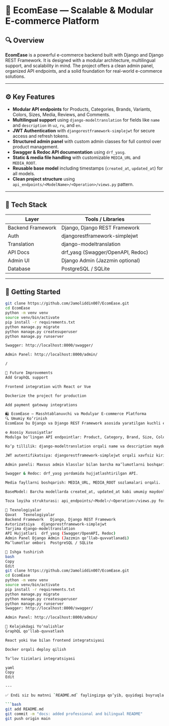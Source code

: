 # 🛒 EcomEase — Scalable & Modular E-commerce Platform

## 🔍 Overview

**EcomEase** is a powerful e-commerce backend built with Django and Django REST Framework. It is designed with a modular architecture, multilingual support, and scalability in mind. The project offers a clean admin panel, organized API endpoints, and a solid foundation for real-world e-commerce solutions.

---

## ⚙️ Key Features

- **Modular API endpoints** for Products, Categories, Brands, Variants, Colors, Sizes, Media, Reviews, and Comments.
- **Multilingual support** using `django-modeltranslation` for fields like `name` and `description` in `uz`, `ru`, and `en`.
- **JWT Authentication** with `djangorestframework-simplejwt` for secure access and refresh tokens.
- **Structured admin panel** with custom admin classes for full control over product management.
- **Swagger & Redoc API documentation** using `drf_yasg`.
- **Static & media file handling** with customizable `MEDIA_URL` and `MEDIA_ROOT`.
- **Reusable base model** including timestamps (`created_at`, `updated_at`) for all models.
- **Clean project structure** using `api_endpoints/<ModelName>/<Operation>/views.py` pattern.

---

## 🧰 Tech Stack

| Layer            | Tools / Libraries                        |
|------------------|------------------------------------------|
| Backend Framework| Django, Django REST Framework            |
| Auth             | djangorestframework-simplejwt            |
| Translation      | django-modeltranslation                  |
| API Docs         | drf_yasg (Swagger/OpenAPI, Redoc)        |
| Admin UI         | Django Admin (Jazzmin optional)          |
| Database         | PostgreSQL / SQLite                      |

---

## 🚀 Getting Started

```bash
git clone https://github.com/Jamoliddin007/EcomEase.git
cd EcomEase
python -m venv venv
source venv/bin/activate
pip install -r requirements.txt
python manage.py migrate
python manage.py createsuperuser
python manage.py runserver

Swagger: http://localhost:8000/swagger/

Admin Panel: http://localhost:8000/admin/

/

🎯 Future Improvements
Add GraphQL support

Frontend integration with React or Vue

Dockerize the project for production

Add payment gateway integrations

🛍️ EcomEase — Masshtablanuvchi va Modulyar E-commerce Platforma
🔍 Umumiy Ko‘rinish
EcomEase bu Django va Django REST Framework asosida yaratilgan kuchli e-commerce backend bo‘lib, modulyar tuzilma, ko‘p tillilik va kengayuvchanlikka yo‘naltirilgan. Loyihada toza admin panel, aniq API endpointlar va real e-commerce tizimlar uchun mustahkam poydevor mavjud.

⚙️ Asosiy Xususiyatlar
Modulga bo‘lingan API endpointlar: Product, Category, Brand, Size, Color, Media, Review, Comment.

Ko‘p tillilik: django-modeltranslation orqali name va description maydonlari uz, ru, en tillarida.

JWT autentifikatsiya: djangorestframework-simplejwt orqali xavfsiz kirish va refresh tokenlar.

Admin paneli: Maxsus admin klasslar bilan barcha ma’lumotlarni boshqarish qulay.

Swagger & Redoc: drf_yasg yordamida hujjatlashtirilgan API.

Media fayllarni boshqarish: MEDIA_URL, MEDIA_ROOT sozlamalari orqali.

BaseModel: Barcha modellarda created_at, updated_at kabi umumiy maydonlar mavjud.

Toza loyiha strukturasi: api_endpoints/<Model>/<Operation>/views.py formatida tashkil etilgan.

🧰 Texnologiyalar
Qavat	Texnologiyalar
Backend Framework	Django, Django REST Framework
Avtorizatsiya	djangorestframework-simplejwt
Tarjima	django-modeltranslation
API Hujjatlari	drf_yasg (Swagger/OpenAPI, Redoc)
Admin Panel	Django Admin (Jazzmin qo‘llab-quvvatlanadi)
Ma’lumotlar ombori	PostgreSQL / SQLite

🚀 Ishga tushirish
bash
Copy
Edit
git clone https://github.com/Jamoliddin007/EcomEase.git
cd EcomEase
python -m venv venv
source venv/bin/activate
pip install -r requirements.txt
python manage.py migrate
python manage.py createsuperuser
python manage.py runserver
Swagger: http://localhost:8000/swagger/

Admin Panel: http://localhost:8000/admin/

🎯 Kelajakdagi Yo‘nalishlar
GraphQL qo‘llab-quvvatlash

React yoki Vue bilan frontend integratsiyasi

Docker orqali deploy qilish

To‘lov tizimlari integratsiyasi

yaml
Copy
Edit

---

✅ Endi siz bu matnni `README.md` faylingizga qo‘yib, quyidagi buyruqlar orqali commit qilishingiz mumkin:

```bash
git add README.md
git commit -m "docs: added professional and bilingual README"
git push origin main
